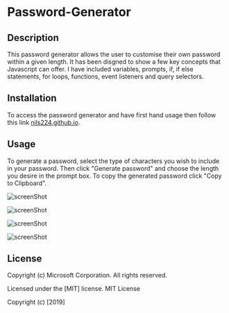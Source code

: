 # Password-Generator

## Description

This password generator allows the user to customise their own password within a given length.
It has been disgned to show a few key concepts that Javascript can offer. I have included variables, prompts, if, if else statements, for loops, functions, event listeners and query selectors.

## Installation

To access the password generator and have first hand usage then follow this link [nils224.github.io](https://nils224.github.io).

## Usage
To generate a password, select the type of characters you wish to include in your password.
Then click "Generate password" and choose the length you desire in the prompt box.
To copy the generated password click "Copy to Clipboard".

![screenShot](assets/Screenshot1.png)

![screenShot](assets/Screenshot2.png)

![screenShot](assets/Screenshot3.png)

![screenShot](assets/Screenshot2.png)

## License

Copyright (c) Microsoft Corporation. All rights reserved.

Licensed under the [MIT] license.
MIT License

Copyright (c) [2019]

